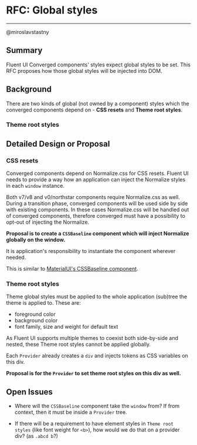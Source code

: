 # RFC: Global styles

---

@miroslavstastny

## Summary

Fluent UI Converged components' styles expect global styles to be set. This RFC proposes how those global styles will be injected into DOM.

## Background

There are two kinds of global (not owned by a component) styles which the converged components depend on - **CSS resets** and **Theme root styles**.

### Theme root styles

## Detailed Design or Proposal

### CSS resets

Converged components depend on Normalize.css for CSS resets. Fluent UI needs to provide a way how an application can inject the Normalize styles in each `window` instance.

Both v7/v8 and v0/northstar components require Normalize.css as well. During a transition phase, converged components will be used side by side with existing components. In these cases Normalize.css will be handled out of converged components, therefore converged must have a possibility to opt-out of injecting the Normalize.

**Proposal is to create a `CSSBaseline` component which will inject Normalize globally on the window.**

It is application's responsibility to instantiate the component wherever needed.

This is similar to [MaterialUI's CSSBaseline component](https://material-ui.com/components/css-baseline/).

### Theme root styles

Theme global styles must be applied to the whole application (sub)tree the theme is applied to.
These are:

- foreground color
- background color
- font family, size and weight for default text

As Fluent UI supports multiple themes to coexist both side-by-side and nested, these Theme root styles cannot be applied globally.

Each `Provider` already creates a `div` and injects tokens as CSS variables on this div.

**Proposal is for the `Provider` to set theme root styles on this div as well.**

## Open Issues

- Where will the `CSSBaseline` component take the `window` from? If from context, then it must be inside a `Provider` tree.

- If there will be a requirement to have element styles in `Theme root styles` (like font weight for `<b>`), how would we do that on a provider div? (as `.abcd b`?)
